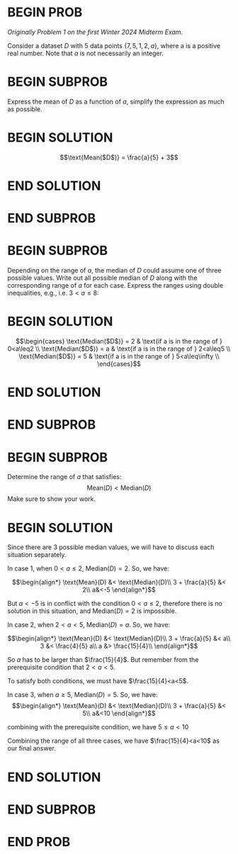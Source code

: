 # BEGIN PROB

_Originally Problem 1 on the first Winter 2024 Midterm Exam._

Consider a dataset $D$ with $5$ data points
$\{7,5,1,2,a\}$, where a is a positive real number. Note that $a$ is not
necessarily an integer.

# BEGIN SUBPROB

Express the mean of $D$ as a function of $a$, simplify the
expression as much as possible.

# BEGIN SOLUTION

$$\text{Mean($D$)} = \frac{a}{5} + 3$$

# END SOLUTION

# END SUBPROB 

# BEGIN SUBPROB

Depending on the range of $a$, the median of $D$ could assume
one of three possible values. Write out all possible median of $D$ along
with the corresponding range of $a$ for each case. Express the ranges
using double inequalities, e.g., i.e. $3<a\leq8$:


# BEGIN SOLUTION

$$\begin{cases}
\text{Median($D$)} = 2 & \text{if a is in the range of } 0<a\leq2 \\
\text{Median($D$)} = a & \text{if a is in the range of } 2<a\leq5 \\
\text{Median($D$)} = 5 & \text{if a is in the range of } 5<a\leq\infty \\
\end{cases}$$

# END SOLUTION

# END SUBPROB

# BEGIN SUBPROB

Determine the range of
$a$ that satisfies: $$\text{Mean}(D) < \text{Median}(D)$$
Make sure to show your work.

# BEGIN SOLUTION

Since there are $3$ possible median values, we will have to discuss each
situation separately. <br>

In case $1$, when $0<a\leq2$, $\text{Median}(D) = 2$.
So, we have: 

$$\begin{align*}
        \text{Mean}(D) &< \text{Median}(D)\\
        3 + \frac{a}{5} &< 2\\
        a&<-5 
\end{align*}$$

But $a<-5$ is in conflict with the condition $0<a\leq2$,
therefore there is no solution in this situation, and Median$(D) = 2$
is impossible.

In case $2$, when $2<a<5$, $\text{Median}(D) = a$. 
So, we have:

$$\begin{align*}
        \text{Mean}(D) &< \text{Median}(D)\\
        3 + \frac{a}{5} &< a\\
        3 &< \frac{4}{5} a\\
        a &> \frac{15}{4}\\       
\end{align*}$$

So $a$ has to be larger than $\frac{15}{4}$. But
remember from the prerequisite condition that $2<a<5$. 

To satisfy both
conditions, we must have $\frac{15}{4}<a<5$.

In case 3, when $a\geq5$, $\text{Median}(D) = 5$. 
So, we have:
$$\begin{align*}
        \text{Mean}(D) &< \text{Median}(D)\\
        3 + \frac{a}{5} &< 5\\
        a&<10
\end{align*}$$ 

combining with the prerequisite condition, we have
$5\leq a<10$

Combining the range of all three cases, we have $\frac{15}{4}<a<10$ as our
final answer.

# END SOLUTION

# END SUBPROB

# END PROB